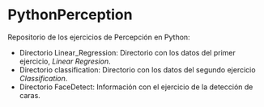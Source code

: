 # PythonPerception


Repositorio de los ejercicios de Percepción en Python:

* Directorio Linear_Regression: Directorio con los datos del primer ejercicio, *Linear Regresion*.
* Directorio classification: Directorio con los datos del segundo ejercicio *Classification*.
* Directorio FaceDetect: Información con el ejercicio de la detección de caras.